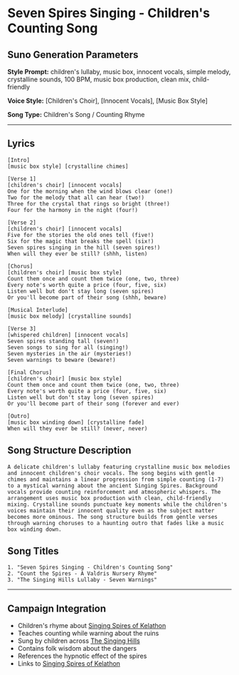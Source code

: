 # Seven Spires Singing - Children's Counting Song

## Suno Generation Parameters

**Style Prompt:** children's lullaby, music box, innocent vocals, simple melody, crystalline sounds, 100 BPM, music box production, clean mix, child-friendly

**Voice Style:** [Children's Choir], [Innocent Vocals], [Music Box Style]

**Song Type:** Children's Song / Counting Rhyme

---

## Lyrics

```
[Intro]
[music box style] [crystalline chimes]

[Verse 1]
[children's choir] [innocent vocals]
One for the morning when the wind blows clear (one!)
Two for the melody that all can hear (two!)
Three for the crystal that rings so bright (three!)
Four for the harmony in the night (four!)

[Verse 2]
[children's choir] [innocent vocals]
Five for the stories the old ones tell (five!)
Six for the magic that breaks the spell (six!)
Seven spires singing in the hill (seven spires!)
When will they ever be still? (shhh, listen)

[Chorus]
[children's choir] [music box style]
Count them once and count them twice (one, two, three)
Every note's worth quite a price (four, five, six)
Listen well but don't stay long (seven spires)
Or you'll become part of their song (shhh, beware)

[Musical Interlude]
[music box melody] [crystalline sounds]

[Verse 3]
[whispered children] [innocent vocals]
Seven spires standing tall (seven!)
Seven songs to sing for all (singing!)
Seven mysteries in the air (mysteries!)
Seven warnings to beware (beware!)

[Final Chorus]
[children's choir] [music box style]
Count them once and count them twice (one, two, three)
Every note's worth quite a price (four, five, six)
Listen well but don't stay long (seven spires)
Or you'll become part of their song (forever and ever)

[Outro]
[music box winding down] [crystalline fade]
When will they ever be still? (never, never)
```

## Song Structure Description

```
A delicate children's lullaby featuring crystalline music box melodies and innocent children's choir vocals. The song begins with gentle chimes and maintains a linear progression from simple counting (1-7) to a mystical warning about the ancient Singing Spires. Background vocals provide counting reinforcement and atmospheric whispers. The arrangement uses music box production with clean, child-friendly mixing. Crystalline sounds punctuate key moments while the children's voices maintain their innocent quality even as the subject matter becomes more ominous. The song structure builds from gentle verses through warning choruses to a haunting outro that fades like a music box winding down.
```

## Song Titles

```
1. "Seven Spires Singing - Children's Counting Song"
2. "Count the Spires - A Valdris Nursery Rhyme"  
3. "The Singing Hills Lullaby - Seven Warnings"
```

---

## Campaign Integration
- Children's rhyme about [Singing Spires of Kelathon](Singing%20Spires%20of%20Kelathon.md)
- Teaches counting while warning about the ruins
- Sung by children across [The Singing Hills](The%20Singing%20Hills.md)
- Contains folk wisdom about the dangers
- References the hypnotic effect of the spires
- Links to [Singing Spires of Kelathon](Singing%20Spires%20of%20Kelathon.md)